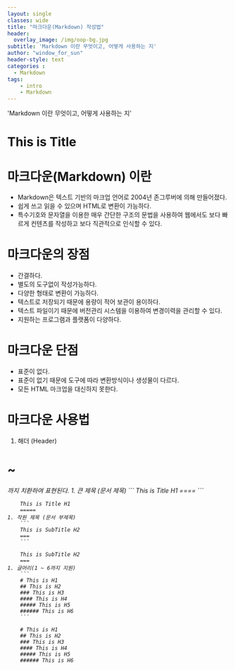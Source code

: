 ```yaml
--- 
layout: single
classes: wide
title: "마크다운(Markdown) 작성법"
header:
  overlay_image: /img/oop-bg.jpg
subtitle: 'Markdown 이란 무엇이고, 어떻게 사용하는 지'
author: "window_for_sun"
header-style: text
categories :
  - Markdown
tags:
	- intro
	- Markdown
---  
```


'Markdown 이란 무엇이고, 어떻게 사용하는 지'

This is Title
===

# 마크다운(Markdown) 이란
- Markdown은 텍스트 기반의 마크업 언어로 2004년 존그루버에 의해 만들어졌다.
- 쉽게 쓰고 읽을 수 있으며 HTML로 변환이 가능하다.
- 특수기호와 문자열을 이용한 매우 간단한 구조의 문법을 사용하여 웹에서도 보다 빠르게 컨텐츠를 작성하고 보다 직관적으로 인식할 수 있다.

# 마크다운의 장점
- 간결하다.
- 별도의 도구없이 작성가능하다.
- 다양한 형태로 변환이 가능하다.
- 텍스트로 저장되기 때문에 용량이 적어 보관이 용이하다.
- 텍스트 파일이기 때문에 버전관리 시스템을 이용하여 변경이력을 관리할 수 있다.
- 지원하는 프로그램과 플랫폼이 다양하다.

# 마크다운 단점
- 표준이 없다.
- 표준이 없기 때문에 도구에 따라 변환방식이나 생성물이 다르다.
- 모든 HTML 마크업을 대신하지 못한다.

# 마크다운 사용법
1. 해더 (Header)
<H1> ~ <H6> 까지 치환하여 표현된다.
	1. 큰 제목 (문서 제목)
		```
		This is Title H1
		====
		``` 
		  
		This is Title H1
		=====
	1. 작원 제목 (문서 부제목)
		```
		This is SubTitle H2
		===
		```  
		
		This is SubTitle H2
		===
	1. 글머리(1 ~ 6까지 지원)
		```
		# This is H1
		## This is H2
		### This is H3
		#### This is H4
		##### This is H5
		###### This is H6
		```  
		
		# This is H1
		## This is H2
		### This is H3
		#### This is H4
		##### This is H5
		###### This is H6
		
		

		